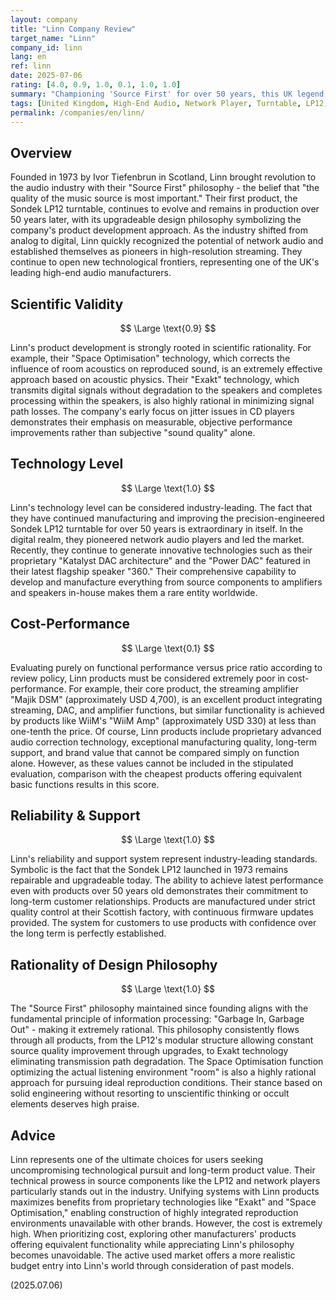 ```yaml
---
layout: company
title: "Linn Company Review"
target_name: "Linn"
company_id: linn
lang: en
ref: linn
date: 2025-07-06
rating: [4.0, 0.9, 1.0, 0.1, 1.0, 1.0]
summary: "Championing 'Source First' for over 50 years, this UK legend has technically led the audio industry. From the legendary LP12 to cutting-edge network audio, their products consistently deliver rational and high-standard performance. However, their exceptional technology and quality are reflected in extremely high pricing, making cost-performance evaluation necessarily harsh."
tags: [United Kingdom, High-End Audio, Network Player, Turntable, LP12, Exakt]
permalink: /companies/en/linn/
---
```


## Overview

Founded in 1973 by Ivor Tiefenbrun in Scotland, Linn brought revolution to the audio industry with their "Source First" philosophy - the belief that "the quality of the music source is most important." Their first product, the Sondek LP12 turntable, continues to evolve and remains in production over 50 years later, with its upgradeable design philosophy symbolizing the company's product development approach. As the industry shifted from analog to digital, Linn quickly recognized the potential of network audio and established themselves as pioneers in high-resolution streaming. They continue to open new technological frontiers, representing one of the UK's leading high-end audio manufacturers.

## Scientific Validity

$$ \Large \text{0.9} $$

Linn's product development is strongly rooted in scientific rationality. For example, their "Space Optimisation" technology, which corrects the influence of room acoustics on reproduced sound, is an extremely effective approach based on acoustic physics. Their "Exakt" technology, which transmits digital signals without degradation to the speakers and completes processing within the speakers, is also highly rational in minimizing signal path losses. The company's early focus on jitter issues in CD players demonstrates their emphasis on measurable, objective performance improvements rather than subjective "sound quality" alone.

## Technology Level

$$ \Large \text{1.0} $$

Linn's technology level can be considered industry-leading. The fact that they have continued manufacturing and improving the precision-engineered Sondek LP12 turntable for over 50 years is extraordinary in itself. In the digital realm, they pioneered network audio players and led the market. Recently, they continue to generate innovative technologies such as their proprietary "Katalyst DAC architecture" and the "Power DAC" featured in their latest flagship speaker "360." Their comprehensive capability to develop and manufacture everything from source components to amplifiers and speakers in-house makes them a rare entity worldwide.

## Cost-Performance

$$ \Large \text{0.1} $$

Evaluating purely on functional performance versus price ratio according to review policy, Linn products must be considered extremely poor in cost-performance. For example, their core product, the streaming amplifier "Majik DSM" (approximately USD 4,700), is an excellent product integrating streaming, DAC, and amplifier functions, but similar functionality is achieved by products like WiiM's "WiiM Amp" (approximately USD 330) at less than one-tenth the price. Of course, Linn products include proprietary advanced audio correction technology, exceptional manufacturing quality, long-term support, and brand value that cannot be compared simply on function alone. However, as these values cannot be included in the stipulated evaluation, comparison with the cheapest products offering equivalent basic functions results in this score.

## Reliability & Support

$$ \Large \text{1.0} $$

Linn's reliability and support system represent industry-leading standards. Symbolic is the fact that the Sondek LP12 launched in 1973 remains repairable and upgradeable today. The ability to achieve latest performance even with products over 50 years old demonstrates their commitment to long-term customer relationships. Products are manufactured under strict quality control at their Scottish factory, with continuous firmware updates provided. The system for customers to use products with confidence over the long term is perfectly established.

## Rationality of Design Philosophy

$$ \Large \text{1.0} $$

The "Source First" philosophy maintained since founding aligns with the fundamental principle of information processing: "Garbage In, Garbage Out" - making it extremely rational. This philosophy consistently flows through all products, from the LP12's modular structure allowing constant source quality improvement through upgrades, to Exakt technology eliminating transmission path degradation. The Space Optimisation function optimizing the actual listening environment "room" is also a highly rational approach for pursuing ideal reproduction conditions. Their stance based on solid engineering without resorting to unscientific thinking or occult elements deserves high praise.

## Advice

Linn represents one of the ultimate choices for users seeking uncompromising technological pursuit and long-term product value. Their technical prowess in source components like the LP12 and network players particularly stands out in the industry. Unifying systems with Linn products maximizes benefits from proprietary technologies like "Exakt" and "Space Optimisation," enabling construction of highly integrated reproduction environments unavailable with other brands. However, the cost is extremely high. When prioritizing cost, exploring other manufacturers' products offering equivalent functionality while appreciating Linn's philosophy becomes unavoidable. The active used market offers a more realistic budget entry into Linn's world through consideration of past models.

(2025.07.06)